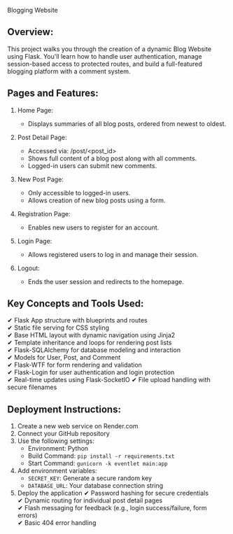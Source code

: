 Blogging Website

Overview:
----------
This project walks you through the creation of a dynamic Blog Website using Flask. You'll learn how to handle user authentication, manage session-based access to protected routes, and build a full-featured blogging platform with a comment system.

Pages and Features:
--------------------
1. Home Page:
   - Displays summaries of all blog posts, ordered from newest to oldest.

2. Post Detail Page:
   - Accessed via: /post/<post_id>
   - Shows full content of a blog post along with all comments.
   - Logged-in users can submit new comments.

3. New Post Page:
   - Only accessible to logged-in users.
   - Allows creation of new blog posts using a form.

4. Registration Page:
   - Enables new users to register for an account.

5. Login Page:
   - Allows registered users to log in and manage their session.

6. Logout:
   - Ends the user session and redirects to the homepage.

Key Concepts and Tools Used:
-----------------------------
✔ Flask App structure with blueprints and routes  
✔ Static file serving for CSS styling  
✔ Base HTML layout with dynamic navigation using Jinja2  
✔ Template inheritance and loops for rendering post lists  
✔ Flask-SQLAlchemy for database modeling and interaction  
✔ Models for User, Post, and Comment  
✔ Flask-WTF for form rendering and validation  
✔ Flask-Login for user authentication and login protection  
✔ Real-time updates using Flask-SocketIO
✔ File upload handling with secure filenames

Deployment Instructions:
-----------------------
1. Create a new web service on Render.com
2. Connect your GitHub repository
3. Use the following settings:
   - Environment: Python
   - Build Command: `pip install -r requirements.txt`
   - Start Command: `gunicorn -k eventlet main:app`
4. Add environment variables:
   - `SECRET_KEY`: Generate a secure random key
   - `DATABASE_URL`: Your database connection string
5. Deploy the application
✔ Password hashing for secure credentials  
✔ Dynamic routing for individual post detail pages  
✔ Flash messaging for feedback (e.g., login success/failure, form errors)  
✔ Basic 404 error handling